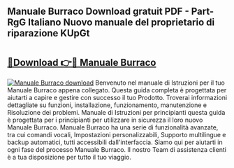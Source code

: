 ## Manuale Burraco Download gratuit PDF - Part-RgG Italiano Nuovo manuale del proprietario di riparazione KUpGt

# <h2><a href="http://dfbghup.blite.top/?on=Manuale+Burraco">🔗Download 👉🔴 Manuale Burraco</a></h2>

[![Manuale Burraco download](https://i.imgur.com/lujVjoI.png)](http://dfbghup.blite.top/?on=Manuale+Burraco)
Benvenuto nel manuale di Istruzioni per il tuo Manuale Burraco appena collegato. Questa guida completa è progettata per aiutarti a capire e gestire con successo il tuo Prodotto. Troverai informazioni dettagliate su funzioni, installazione, funzionamento, manutenzione e Risoluzione dei problemi. Manuale di Istruzioni per principianti questa guida è progettata per i principianti per utilizzare in sicurezza il loro nuovo Manuale Burraco. Manuale Burraco ha una serie di funzionalità avanzate, tra cui comandi vocali, Impostazioni personalizzabili, Supporto multilingue e backup automatici, tutti accessibili dall'interfaccia. Siamo qui per aiutarti in ogni fase del processo Manuale Burraco. Il nostro Team di assistenza clienti è a tua disposizione per tutto il tuo viaggio.
